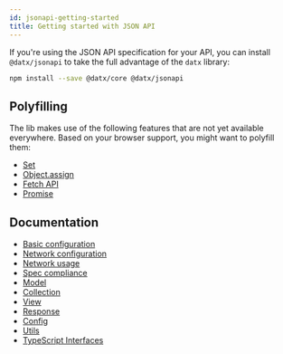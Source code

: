 ```yaml
---
id: jsonapi-getting-started
title: Getting started with JSON API
---
```


If you're using the JSON API specification for your API, you can install `@datx/jsonapi` to take the full advantage of the `datx` library:

```bash
npm install --save @datx/core @datx/jsonapi
```

## Polyfilling

The lib makes use of the following features that are not yet available everywhere. Based on your browser support, you might want to polyfill them:

- [Set](https://developer.mozilla.org/en-US/docs/Web/JavaScript/Reference/Global_Objects/Set)
- [Object.assign](https://developer.mozilla.org/en-US/docs/Web/JavaScript/Reference/Global_Objects/Object/assign)
- [Fetch API](https://developer.mozilla.org/en-US/docs/Web/API/Fetch_API)
- [Promise](https://developer.mozilla.org/en-US/docs/Web/JavaScript/Reference/Global_Objects/Promise)

## Documentation

- [Basic configuration](jsonapi-basic-configuration)
- [Network configuration](jsonapi-network-configuration)
- [Network usage](jsonapi-network-usage)
- [Spec compliance](jsonapi-spec-compliance)
- [Model](jsonapi-model)
- [Collection](jsonapi-collection)
- [View](jsonapi-view)
- [Response](jsonapi-response)
- [Config](jsonapi-config)
- [Utils](json-api-utils)
- [TypeScript Interfaces](jsonapi-typescript-interfaces)
